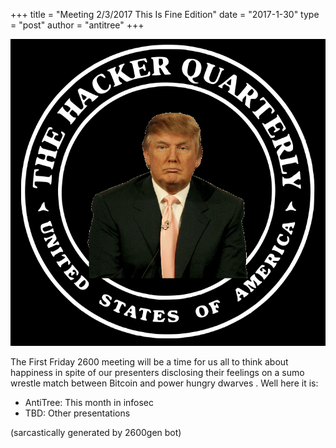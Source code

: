+++
title = "Meeting 2/3/2017 This Is Fine Edition"
date = "2017-1-30"
type = "post"
author = "antitree"
+++

![2600](/images/2600_trump_again.png)

The First Friday 2600 meeting will be a time for us all to think about
happiness in spite of our presenters disclosing their feelings on a sumo
wrestle match between Bitcoin and power hungry dwarves . Well here it
is:

* AntiTree: This month in infosec
* TBD: Other presentations

(sarcastically generated by 2600gen bot)

